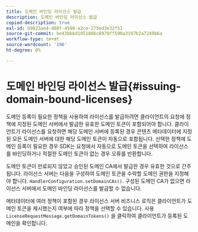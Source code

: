 ```yaml
---
title: 도메인 바인딩 라이선스 발급
description: 도메인 바인딩 라이선스 발급
copied-description: true
exl-id: b9823ae4-d88f-4580-a2ce-275ed3e32f51
source-git-commit: be43bbbd1051886c8979ff590a3197b2a7249b6a
workflow-type: tm+mt
source-wordcount: '196'
ht-degree: 0%

---
```


# 도메인 바인딩 라이선스 발급{#issuing-domain-bound-licenses}

도메인 등록이 필요한 정책을 사용하여 라이선스를 발급하려면 클라이언트의 요청에 정책에 지정된 도메인 서버에서 발급한 유효한 도메인 토큰이 포함되어야 합니다. 클라이언트가 라이선스를 요청하면 해당 도메인 서버에 등록된 경우 콘텐츠 메타데이터에 지정된 모든 도메인 서버에 대한 해당 도메인 토큰이 자동으로 포함됩니다. 선택한 정책에 도메인 등록이 필요한 경우 SDK는 요청에서 자동으로 도메인 토큰을 선택하여 라이선스를 바인딩하거나 적절한 도메인 토큰이 없는 경우 오류를 반환합니다.

도메인 토큰이 만료되지 않았고 승인된 도메인 CA에서 발급한 경우 유효한 것으로 간주됩니다. 라이선스 서버는 다음을 구성하여 도메인 토큰을 수락할 도메인 권한을 지정해야 합니다. `HandlerConfiguration.setDomainCAs()`. 구성된 도메인 CA가 없으면 라이선스 서버에서 도메인 바인딩 라이선스를 발급할 수 없습니다.

메타데이터에 여러 정책이 포함된 경우 라이선스 서버 비즈니스 로직은 클라이언트가 도메인 토큰을 제시했는지 여부에 따라 정책을 선택할 수 있습니다. 사용 `LicenseRequestMessage.getDomainTokens()` 을 클릭하여 클라이언트가 등록된 도메인을 확인합니다.

